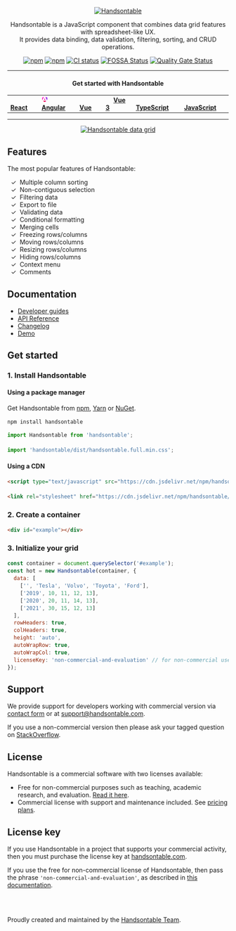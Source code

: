 <div align="center">

<a href="https://handsontable.com" rel="nofollow"><img src="https://raw.githubusercontent.com/handsontable/handsontable/develop/resources/handsontable-logo-blue.svg" alt="Handsontable" width="300"></a>

Handsontable is a JavaScript component that combines data grid features with spreadsheet-like UX. <br>
It provides data binding, data validation, filtering, sorting, and CRUD operations.

[![npm](https://img.shields.io/npm/dt/handsontable.svg)](https://npmjs.com/package/handsontable)
[![npm](https://img.shields.io/npm/dm/handsontable.svg)](https://npmjs.com/package/handsontable)
[![CI status](https://github.com/handsontable/handsontable/actions/workflows/test.yml/badge.svg?branch=master)](https://github.com/handsontable/handsontable/actions/workflows/test.yml?query=branch%3Amaster)
[![FOSSA Status](https://app.fossa.io/api/projects/git%2Bgithub.com%2Fhandsontable%2Fhandsontable.svg?type=shield)](https://app.fossa.io/projects/git%2Bgithub.com%2Fhandsontable%2Fhandsontable?ref=badge_shield)
[![Quality Gate Status](https://sonarcloud.io/api/project_badges/measure?project=handsontable_handsontable&metric=alert_status)](https://sonarcloud.io/dashboard?id=handsontable_handsontable)

---
#### Get started with Handsontable

<table border="0">
  <tr>
    <td>
      <img src="https://raw.githubusercontent.com/handsontable/handsontable/develop/resources/icons/react-icon.svg" width="14" height="14">
      <a href="https://codesandbox.io/s/handsontable-data-grid-v14-1-0-react-demo-73k3jz"> <strong>React</strong></a>&nbsp;
    </td>
    <td>
      <img src="https://raw.githubusercontent.com/handsontable/handsontable/develop/resources/icons/angular-icon.svg" width="14" height="14">
      <a href="https://codesandbox.io/s/handsontable-data-grid-v14-1-0-angular-demo-j493nc"> <strong>Angular</strong></a>&nbsp;
    </td>
    <td>
      <img src="https://raw.githubusercontent.com/handsontable/handsontable/develop/resources/icons/vue-icon.svg" width="14" height="14">
      <a href="https://codesandbox.io/s/handsontable-data-grid-v14-1-0-vue-2-demo-hdkkyf"> <strong>Vue</strong></a>&nbsp;
    </td>
    <td>
      <img src="https://raw.githubusercontent.com/handsontable/handsontable/develop/resources/icons/vue-icon.svg" width="14" height="14">
      <a href="https://codesandbox.io/s/handsontable-data-grid-v14-1-0-vue-3-demo-ypkddz"> <strong>Vue 3</strong></a>&nbsp;
    </td>
    <td>
      <img src="https://raw.githubusercontent.com/handsontable/handsontable/develop/resources/icons/ts-logo-512.svg" width="14" height="14">&nbsp;
      <a href="https://codesandbox.io/s/handsontable-data-grid-v14-1-0-typescript-demo-v8sfm6"> <strong>TypeScript</strong></a>&nbsp;
    </td>
    <td>
      <img src="https://raw.githubusercontent.com/handsontable/handsontable/develop/resources/icons/javascript-icon.svg" width="14" height="14">&nbsp;
      <a href="https://codesandbox.io/s/handsontable-data-grid-v14-1-0-javascript-demo-dqpqql"> <strong>JavaScript</strong></a>&nbsp;
    </td>
  </tr>
</table>

---

<a href="https://handsontable.com/demo"><img src="https://raw.githubusercontent.com/handsontable/handsontable/develop/resources/handsontable-github-preview.png" alt="Handsontable data grid" width="805"/></a>

</div>

## Features

The most popular features of Handsontable:

&nbsp;&nbsp;✓&nbsp; Multiple column sorting <br>
&nbsp;&nbsp;✓&nbsp; Non-contiguous selection <br>
&nbsp;&nbsp;✓&nbsp; Filtering data <br>
&nbsp;&nbsp;✓&nbsp; Export to file <br>
&nbsp;&nbsp;✓&nbsp; Validating data <br>
&nbsp;&nbsp;✓&nbsp; Conditional formatting <br>
&nbsp;&nbsp;✓&nbsp; Merging cells <br>
&nbsp;&nbsp;✓&nbsp; Freezing rows/columns <br>
&nbsp;&nbsp;✓&nbsp; Moving rows/columns <br>
&nbsp;&nbsp;✓&nbsp; Resizing rows/columns <br>
&nbsp;&nbsp;✓&nbsp; Hiding rows/columns <br>
&nbsp;&nbsp;✓&nbsp; Context menu <br>
&nbsp;&nbsp;✓&nbsp; Comments <br>

## Documentation

- [Developer guides](https://handsontable.com/docs)
- [API Reference](https://handsontable.com/docs/api/core/)
- [Changelog](https://handsontable.com/docs/release-notes/)
- [Demo](https://handsontable.com/demo)

<div id="installation"></div>

## Get started

### 1. Install Handsontable

#### Using a package manager

Get Handsontable from [npm](https://www.npmjs.com/package/handsontable), [Yarn](https://yarnpkg.com/package/handsontable) or [NuGet](https://www.nuget.org/packages/Handsontable).

```bash
npm install handsontable
```

```js
import Handsontable from 'handsontable';

import 'handsontable/dist/handsontable.full.min.css';
```

#### Using a CDN

```html
<script type="text/javascript" src="https://cdn.jsdelivr.net/npm/handsontable/dist/handsontable.full.min.js"></script>

<link rel="stylesheet" href="https://cdn.jsdelivr.net/npm/handsontable/dist/handsontable.full.min.css" />
```

### 2. Create a container

```html
<div id="example"></div>
```

### 3. Initialize your grid

```js
const container = document.querySelector('#example');
const hot = new Handsontable(container, {
  data: [
    ['', 'Tesla', 'Volvo', 'Toyota', 'Ford'],
    ['2019', 10, 11, 12, 13],
    ['2020', 20, 11, 14, 13],
    ['2021', 30, 15, 12, 13]
  ],
  rowHeaders: true,
  colHeaders: true,
  height: 'auto',
  autoWrapRow: true,
  autoWrapCol: true,
  licenseKey: 'non-commercial-and-evaluation' // for non-commercial use only
});
```

## Support

We provide support for developers working with commercial version via [contact form](https://handsontable.com/contact?category=technical_support)</a> or at support@handsontable.com.

If you use a non-commercial version then please ask your tagged question on [StackOverflow](https://stackoverflow.com/questions/tagged/handsontable).

## License

Handsontable is a commercial software with two licenses available:

- Free for non-commercial purposes such as teaching, academic research, and evaluation. [Read it here](https://github.com/handsontable/handsontable/blob/master/handsontable-non-commercial-license.pdf).
- Commercial license with support and maintenance included. See [pricing plans](https://handsontable.com/pricing).

## License key

If you use Handsontable in a project that supports your commercial activity, then you must purchase the license key at [handsontable.com](https://handsontable.com/pricing).

If you use the free for non-commercial license of Handsontable, then pass the phrase `'non-commercial-and-evaluation'`, as described in [this documentation](https://handsontable.com/docs/license-key/).

<br>
<br>

Proudly created and maintained by the [Handsontable Team](https://handsontable.com/team).
